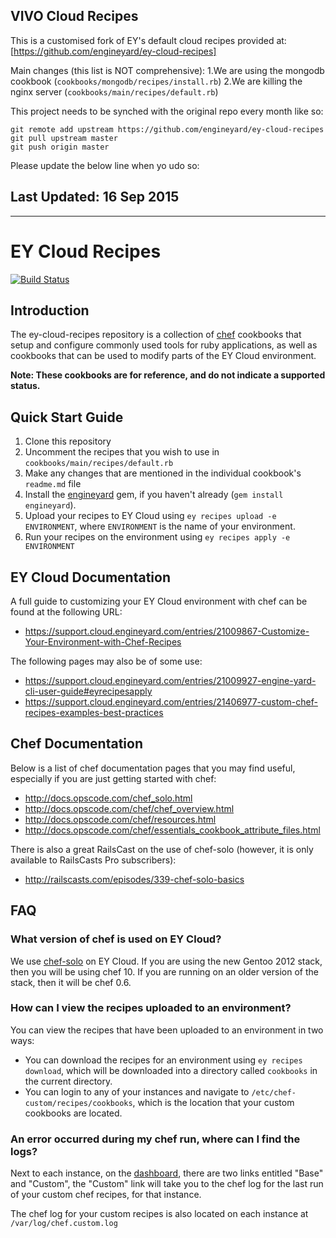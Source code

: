 ## VIVO Cloud Recipes

This is a customised fork of EY's default cloud recipes provided at: [https://github.com/engineyard/ey-cloud-recipes] 

Main changes (this list is NOT comprehensive):
    1.We are using the mongodb cookbook (`cookbooks/mongodb/recipes/install.rb`)
    2.We are killing the nginx server (`cookbooks/main/recipes/default.rb`)

This project needs to be synched with the original repo every month like so:
    
    git remote add upstream https://github.com/engineyard/ey-cloud-recipes
    git pull upstream master
    git push origin master
 
Please update the below line when yo udo so:

## Last Updated: 16 Sep 2015

----------------

# EY Cloud Recipes

[![Build Status](https://secure.travis-ci.org/engineyard/ey-cloud-recipes.png)](http://travis-ci.org/engineyard/ey-cloud-recipes)

## Introduction

The ey-cloud-recipes repository is a collection of [chef](http://wiki.opscode.com/display/chef/Home) cookbooks that setup and configure commonly used tools for ruby applications, as well as cookbooks that can be used to modify parts of the EY Cloud environment.

**Note: These cookbooks are for reference, and do not indicate a supported status.**

## Quick Start Guide

1. Clone this repository
2. Uncomment the recipes that you wish to use in `cookbooks/main/recipes/default.rb`
3. Make any changes that are mentioned in the individual cookbook's `readme.md` file
4. Install the [engineyard](https://github.com/engineyard/engineyard) gem, if you haven't already (`gem install engineyard`).
5. Upload your recipes to EY Cloud using `ey recipes upload -e ENVIRONMENT`, where `ENVIRONMENT` is the name of your environment.
6. Run your recipes on the environment using `ey recipes apply -e ENVIRONMENT`

## EY Cloud Documentation

A full guide to customizing your EY Cloud environment with chef can be found at the following URL:

- https://support.cloud.engineyard.com/entries/21009867-Customize-Your-Environment-with-Chef-Recipes

The following pages may also be of some use:

- https://support.cloud.engineyard.com/entries/21009927-engine-yard-cli-user-guide#eyrecipesapply
- https://support.cloud.engineyard.com/entries/21406977-custom-chef-recipes-examples-best-practices

## Chef Documentation

Below is a list of chef documentation pages that you may find useful, especially if you are just getting started with chef:

- http://docs.opscode.com/chef_solo.html
- http://docs.opscode.com/chef/chef_overview.html
- http://docs.opscode.com/chef/resources.html
- http://docs.opscode.com/chef/essentials_cookbook_attribute_files.html

There is also a great RailsCast on the use of chef-solo (however, it is only available to RailsCasts Pro subscribers):

- http://railscasts.com/episodes/339-chef-solo-basics

## FAQ

### What version of chef is used on EY Cloud?

We use [chef-solo](http://docs.opscode.com/chef_solo.html) on EY Cloud. If you are using the new Gentoo 2012 stack, then you will be using chef 10. If you are running on an older version of the stack, then it will be chef 0.6.

### How can I view the recipes uploaded to an environment?

You can view the recipes that have been uploaded to an environment in two ways:

- You can download the recipes for an environment using `ey recipes download`, which will be downloaded into a directory called `cookbooks` in the current directory.
- You can login to any of your instances and navigate to `/etc/chef-custom/recipes/cookbooks`, which is the location that your custom cookbooks are located.

### An error occurred during my chef run, where can I find the logs?

Next to each instance, on the [dashboard](https://cloud.engineyard.com/), there are two links entitled "Base" and "Custom", the "Custom" link will take you to the chef log for the last run of your custom chef recipes, for that instance.

The chef log for your custom recipes is also located on each instance at `/var/log/chef.custom.log`
